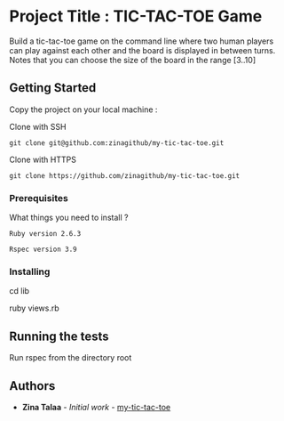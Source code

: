 # Project Title : TIC-TAC-TOE Game

Build a tic-tac-toe game on the command line where two human players can play against each other and the board is displayed in between turns.
Notes that you can choose the size of the board in the range [3..10]

## Getting Started

Copy the project on your local machine :

Clone with SSH 

```
git clone git@github.com:zinagithub/my-tic-tac-toe.git
```
Clone with HTTPS

```
git clone https://github.com/zinagithub/my-tic-tac-toe.git

```

### Prerequisites

What things you need to install ?

```
Ruby version 2.6.3
```
```
Rspec version 3.9
```


### Installing

cd lib

ruby views.rb


## Running the tests

Run rspec from the directory root


## Authors

* **Zina Talaa** - *Initial work* - [my-tic-tac-toe](https://github.com/zinagithub/my-tic-tac-toe)

